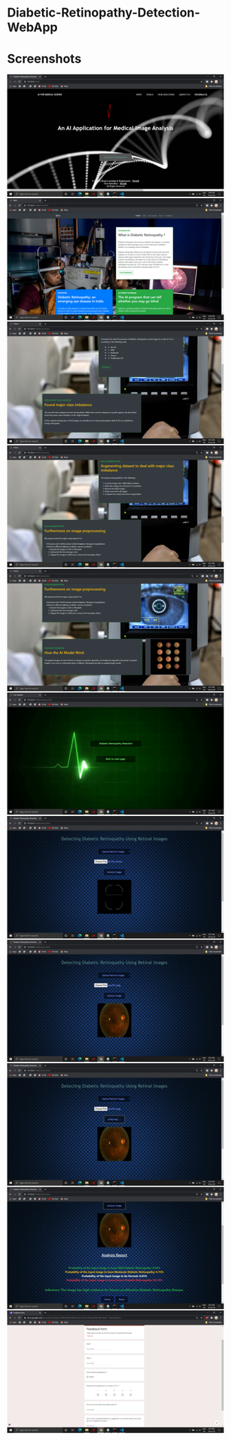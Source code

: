 # Diabetic-Retinopathy-Detection-WebApp

# Screenshots

![](https://github.com/suraj038/Diabetic-Retinopathy-Detection-WebApp/blob/master/DRD%20IMAGES/Screenshot%20(260).png)
![](https://github.com/suraj038/Diabetic-Retinopathy-Detection-WebApp/blob/master/DRD%20IMAGES/Screenshot%20(261).png)
![](https://github.com/suraj038/Diabetic-Retinopathy-Detection-WebApp/blob/master/DRD%20IMAGES/Screenshot%20(262).png)
![](https://github.com/suraj038/Diabetic-Retinopathy-Detection-WebApp/blob/master/DRD%20IMAGES/Screenshot%20(263).png)
![](https://github.com/suraj038/Diabetic-Retinopathy-Detection-WebApp/blob/master/DRD%20IMAGES/Screenshot%20(264).png)
![](https://github.com/suraj038/Diabetic-Retinopathy-Detection-WebApp/blob/master/DRD%20IMAGES/Screenshot%20(265).png)
![](https://github.com/suraj038/Diabetic-Retinopathy-Detection-WebApp/blob/master/DRD%20IMAGES/Screenshot%20(266).png)
![](https://github.com/suraj038/Diabetic-Retinopathy-Detection-WebApp/blob/master/DRD%20IMAGES/Screenshot%20(267).png)
![](https://github.com/suraj038/Diabetic-Retinopathy-Detection-WebApp/blob/master/DRD%20IMAGES/Screenshot%20(268).png)
![](https://github.com/suraj038/Diabetic-Retinopathy-Detection-WebApp/blob/master/DRD%20IMAGES/Screenshot%20(269).png)
![](https://github.com/suraj038/Diabetic-Retinopathy-Detection-WebApp/blob/master/DRD%20IMAGES/Screenshot%20(270).png)
